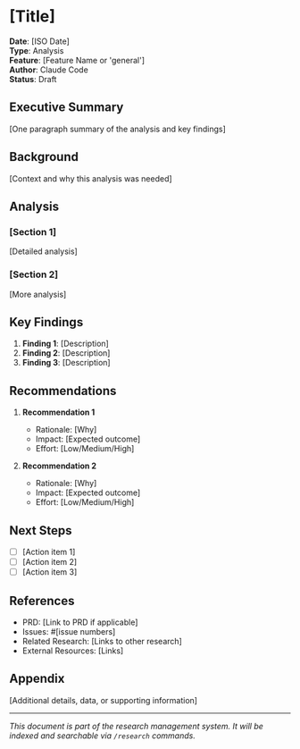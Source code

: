# [Title]

**Date**: [ISO Date]  
**Type**: Analysis  
**Feature**: [Feature Name or 'general']  
**Author**: Claude Code  
**Status**: Draft

## Executive Summary

[One paragraph summary of the analysis and key findings]

## Background

[Context and why this analysis was needed]

## Analysis

### [Section 1]

[Detailed analysis]

### [Section 2]

[More analysis]

## Key Findings

1. **Finding 1**: [Description]
2. **Finding 2**: [Description]
3. **Finding 3**: [Description]

## Recommendations

1. **Recommendation 1**
   - Rationale: [Why]
   - Impact: [Expected outcome]
   - Effort: [Low/Medium/High]

2. **Recommendation 2**
   - Rationale: [Why]
   - Impact: [Expected outcome]
   - Effort: [Low/Medium/High]

## Next Steps

- [ ] [Action item 1]
- [ ] [Action item 2]
- [ ] [Action item 3]

## References

- PRD: [Link to PRD if applicable]
- Issues: #[issue numbers]
- Related Research: [Links to other research]
- External Resources: [Links]

## Appendix

[Additional details, data, or supporting information]

---

*This document is part of the research management system. It will be indexed and searchable via `/research` commands.*
